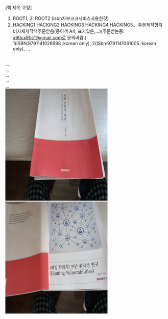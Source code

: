 [책 제목 교정]<br>
1. ROOT1, 2. ROOT2 (isbn차부크크서비스사용한것)<br>
2. HACKING1 HACKING2 HACKING3 HACKING4 HACKING5... 주문제작형자비자체제작책주문받음(종이책 A4, 표지있은,...)(주문받는중: x90cx90c1@gmail.com로 문의바람.)<br>
1(ISBN:9791141026998 :korean only), 2(ISbn:9791141061005 :korean only), ...<br>
<br>
...
<br>
...
<br>
...
<br>
...
<br>
...<br>
<img src="https://github.com/tkopppop/bookshare/blob/main/book1.jpeg" height=350 width=320> <img src="https://github.com/tkopppop/bookshare/blob/main/book1.2.jpeg" height=350 width=320><br>

